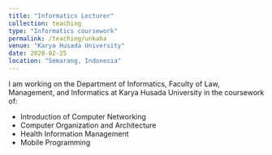 ```yaml
---
title: "Informatics Lecturer"
collection: teaching
type: "Informatics coursework"
permalink: /teaching/unkaha
venue: "Karya Husada University"
date: 2020-02-25
location: "Semarang, Indonesia"
---
```


I am working on the Department of Informatics, Faculty of Law, Management, and Informatics at Karya Husada University in the coursework of:
* Introduction of Computer Networking
* Computer Organization and Architecture
* Health Information Management
* Mobile Programming
